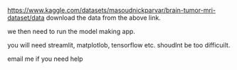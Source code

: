 https://www.kaggle.com/datasets/masoudnickparvar/brain-tumor-mri-dataset/data
download the data from the above link. 

we then need to run the model making app. 

you will need streamlit, matplotlob, tensorflow etc.
shoudlnt be too difficuilt. 

email me if you need help

